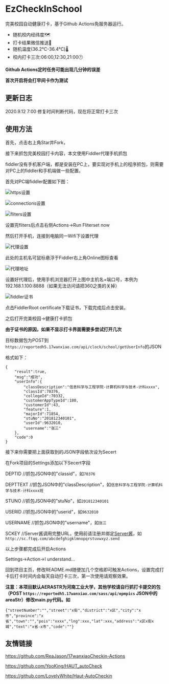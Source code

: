 # EzCheckInSchool
完美校园自动健康打卡，基于Github Actions免服务器运行。

- 随机校内经纬度🗺️
- 打卡结果微信推送💬
- 随机温度(36.2℃-36.4℃)🌡
- 校内打卡三次:06:00,12:30,21:00🕑

**Github Actions定时任务可能出现几分钟的误差**

**首次开启将会打早间卡作为测试**

## 更新日志
2020.9.12 7:00 修复时间判断代码，现在将正常打卡三次

## 使用方法
首先，点击右上角Star并Fork，

接下来抓包完美校园打卡内容，本文使用Fiddler代理手机抓包

fiddler没有手机客户端，都是安装在PC上，要实现对手机上的程序抓包，则需要对PC上的fiddler和手机端做一些配置。

首先对PC端fiddler配置如下图：

![https设置](./img/https.png)

![connections设置](./img/connections.png)

![fliters设置](./img/fliters.png)

设置完fliters后点击右侧Actions->Run Fliterset now

然后打开手机，连接到电脑同一Wifi下设置代理

![代理设置](./img/setproxy.png)

此处的主机名可鼠标悬浮于Fiddler右上角Online图标查看

![代理地址](./img/localip.png)

设置好代理后，使用手机浏览器打开上图中主机名+端口号，本例为192.168.1.100:8888（如果无法访问请把360之类的关掉）

![fiddler证书](./img/fiddlercert.png)

点击FiddlerRoot certificate下载证书，下载完成后点击安装。

之后打开完美校园->健康打卡抓包

**由于证书的原因，如果不显示打卡界面需要多尝试打开几次**

目标数据包为POST到`https://reportedh5.17wanxiao.com/api/clock/school/getUserInfo`的JSON

格式如下：

```
{
	"result":true,
	"msg":"成功",
	"userInfo":{
		"classDescription":"信息科学与工程学院-计算机科学与技术-计科xxxx",
		"classId":70376,
		"collegeId":70332,
		"customerAppTypeId":180,
		"customerId":43,
		"feature":1,
		"majorId":71854,
		"stuNo":"201812340101",
		"userId":9632010,
		"username":"张三"
	},
	"code":0
}
```

接下来你需要把上面获取到的JSON字段依次设为Secert

在Fork项目的Settings添加以下Secert字段

DEPTID //抓包JSON中的"classid"，如`70376`

DEPTTEXT //抓包JSON中的"classDescription"，如`信息科学与工程学院-计算机科学与技术-计科xxxx班`

STUNO //抓包JSON中的"stuNo"，如`201812340101`

USERID //抓包JSON中的"userid"，如`9632010`

USERNAME //抓包JSON中的"username"，如`张三`

SCKEY //Server酱调用完整URL，使用前请注册并绑定[Server酱](http://sc.ftqq.com/)，如` http://sc.ftqq.com/abcdefghigklmnopqrstuvwxyz.send`

以上步骤都完成后开启Actions

Settings->Action->I understand... 

回到项目主页，修改README.md随便加几个空格即可触发Actions，设置完成打卡后打卡时间内会每天自动打卡三次，第一次使用请观察效果。


**注意：本项目默认AERASTR为河南工业大学，其他学校请自行抓打卡提交的包（POST `https://reportedh5.17wanxiao.com/sass/api/epmpics` JSON中的areaStr）修改main.py代码。如**

```
{"streetNumber":"","street":"x街","district":"x区","city":"x市","province":"x省","town":"","pois":"xxxx","lng":xxx,"lat":xxx,"address":"x区x街x城","text":"x省-x市","code":""}
```

## 友情链接
https://github.com/ReaJason/17wanxiaoCheckin-Actions

https://github.com/YooKing/HAUT_autoCheck

https://github.com/LovelyWhite/Haut-AutoCheckin

